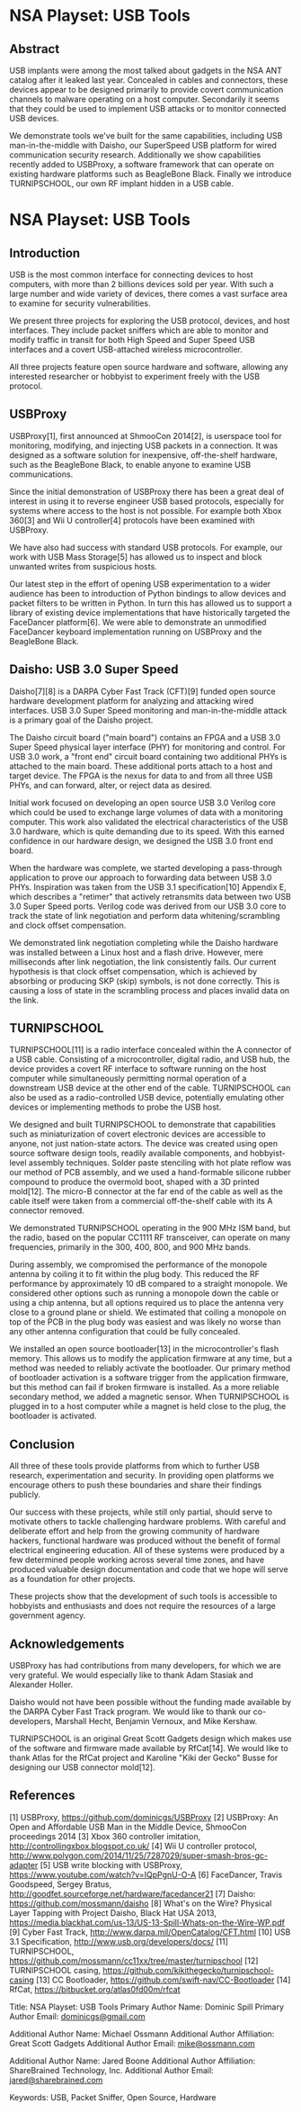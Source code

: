# NSA Playset: USB Tools

## Abstract

USB implants were among the most talked about gadgets in the NSA ANT catalog
after it leaked last year. Concealed in cables and connectors, these devices
appear to be designed primarily to provide covert communication channels to
malware operating on a host computer. Secondarily it seems that they could be
used to implement USB attacks or to monitor connected USB devices.

We demonstrate tools we've built for the same capabilities, including USB
man-in-the-middle with Daisho, our SuperSpeed USB platform for wired
communication security research. Additionally we show capabilities recently
added to USBProxy, a software framework that can operate on existing hardware
platforms such as BeagleBone Black. Finally we introduce TURNIPSCHOOL, our own
RF implant hidden in a USB cable.


# NSA Playset: USB Tools

## Introduction

USB is the most common interface for connecting devices to host computers, with
more than 2 billions devices sold per year. With such a large number and wide
variety of devices, there comes a vast surface area to examine for security
vulnerabilities.

We present three projects for exploring the USB protocol, devices, and host
interfaces. They include packet sniffers which are able to monitor and modify
traffic in transit for both High Speed and Super Speed USB interfaces and a
covert USB-attached wireless microcontroller.

All three projects feature open source hardware and software, allowing any
interested researcher or hobbyist to experiment freely with the USB protocol.


## USBProxy

USBProxy[1], first announced at ShmooCon 2014[2], is userspace tool for
monitoring, modifying, and injecting USB packets in a connection. It was
designed as a software solution for inexpensive, off-the-shelf hardware, such as
the BeagleBone Black, to enable anyone to examine USB communications.

Since the initial demonstration of USBProxy there has been a great deal of
interest in using it to reverse engineer USB based protocols, especially for
systems where access to the host is not possible. For example both Xbox 360[3]
and Wii U controller[4] protocols have been examined with USBProxy.

We have also had success with standard USB protocols. For example, our work with
USB Mass Storage[5] has allowed us to inspect and block unwanted writes from
suspicious hosts.

Our latest step in the effort of opening USB experimentation to a wider audience
has been to introduction of Python bindings to allow devices and packet filters
to be written in Python. In turn this has allowed us to support a library of
existing device implementations that have historically targeted the FaceDancer
platform[6]. We were able to demonstrate an unmodified FaceDancer keyboard
implementation running on USBProxy and the BeagleBone Black.


## Daisho: USB 3.0 Super Speed

Daisho[7][8] is a DARPA Cyber Fast Track (CFT)[9] funded open source hardware
development platform for analyzing and attacking wired interfaces. USB 3.0 Super
Speed monitoring and man-in-the-middle attack is a primary goal of the Daisho
project.

The Daisho circuit board ("main board") contains an FPGA and a USB 3.0 Super
Speed physical layer interface (PHY) for monitoring and control. For USB 3.0
work, a "front end" circuit board containing two additional PHYs is attached to
the main board. These additional ports attach to a host and target device. The
FPGA is the nexus for data to and from all three USB PHYs, and can forward,
alter, or reject data as desired.

Initial work focused on developing an open source USB 3.0 Verilog core which
could be used to exchange large volumes of data with a monitoring computer. This
work also validated the electrical characteristics of the USB 3.0 hardware,
which is quite demanding due to its speed. With this earned confidence in our
hardware design, we designed the USB 3.0 front end board.

When the hardware was complete, we started developing a pass-through application
to prove our approach to forwarding data between USB 3.0 PHYs. Inspiration was
taken from the USB 3.1 specification[10] Appendix E, which describes a "retimer"
that actively retransmits data between two USB 3.0 Super Speed ports. Verilog
code was derived from our USB 3.0 core to track the state of link negotiation
and perform data whitening/scrambling and clock offset compensation.

We demonstrated link negotiation completing while the Daisho hardware was
installed between a Linux host and a flash drive. However, mere milliseconds
after link negotiation, the link consistently fails. Our current hypothesis is
that clock offset compensation, which is achieved by absorbing or producing SKP
(skip) symbols, is not done correctly. This is causing a loss of state in the
scrambling process and places invalid data on the link.


## TURNIPSCHOOL

TURNIPSCHOOL[11] is a radio interface concealed within the A connector of a USB
cable. Consisting of a microcontroller, digital radio, and USB hub, the device
provides a covert RF interface to software running on the host computer while
simultaneously permitting normal operation of a downstream USB device at the
other end of the cable. TURNIPSCHOOL can also be used as a radio-controlled USB
device, potentially emulating other devices or implementing methods to probe the
USB host.

We designed and built TURNIPSCHOOL to demonstrate that capabilities such as
miniaturization of covert electronic devices are accessible to anyone, not just
nation-state actors. The device was created using open source software design
tools, readily available components, and hobbyist-level assembly techniques.
Solder paste stenciling with hot plate reflow was our method of PCB assembly,
and we used a hand-formable silicone rubber compound to produce the overmold
boot, shaped with a 3D printed mold[12]. The micro-B connector at the far end of
the cable as well as the cable itself were taken from a commercial off-the-shelf
cable with its A connector removed.

We demonstrated TURNIPSCHOOL operating in the 900 MHz ISM band, but the radio,
based on the popular CC1111 RF transceiver, can operate on many frequencies,
primarily in the 300, 400, 800, and 900 MHz bands.

During assembly, we compromised the performance of the monopole antenna by
coiling it to fit within the plug body. This reduced the RF performance by
approximately 10 dB compared to a straight monopole. We considered other options
such as running a monopole down the cable or using a chip antenna, but all
options required us to place the antenna very close to a ground plane or shield.
We estimated that coiling a monopole on top of the PCB in the plug body was
easiest and was likely no worse than any other antenna configuration that could
be fully concealed.

We installed an open source bootloader[13] in the microcontroller's flash
memory. This allows us to modify the application firmware at any time, but a
method was needed to reliably activate the bootloader. Our primary method of
bootloader activation is a software trigger from the application firmware, but
this method can fail if broken firmware is installed. As a more reliable
secondary method, we added a magnetic sensor. When TURNIPSCHOOL is plugged in to
a host computer while a magnet is held close to the plug, the bootloader is
activated.


## Conclusion

All three of these tools provide platforms from which to further USB research,
experimentation and security. In providing open platforms we encourage others to
push these boundaries and share their findings publicly.

Our success with these projects, while still only partial, should serve to
motivate others to tackle challenging hardware problems. With careful and
deliberate effort and help from the growing community of hardware hackers,
functional hardware was produced without the benefit of formal electrical
engineering education. All of these systems were produced by a few determined
people working across several time zones, and have produced valuable design
documentation and code that we hope will serve as a foundation for other
projects.

These projects show that the development of such tools is accessible to
hobbyists and enthusiasts and does not require the resources of a large
government agency.


## Acknowledgements

USBProxy has had contributions from many developers, for which we are very
grateful. We would especially like to thank Adam Stasiak and Alexander Holler.

Daisho would not have been possible without the funding made available by the
DARPA Cyber Fast Track program. We would like to thank our co-developers,
Marshall Hecht, Benjamin Vernoux, and Mike Kershaw.

TURNIPSCHOOL is an original Great Scott Gadgets design which makes use of the
software and firmware made available by RfCat[14]. We would like to thank Atlas
for the RfCat project and Karoline "Kiki der Gecko" Busse for designing our USB
connector mold[12].


## References

[1] USBProxy, https://github.com/dominicgs/USBProxy
[2] USBProxy: An Open and Affordable USB Man in the Middle Device, ShmooCon proceedings 2014
[3] Xbox 360 controller imitation, http://controllingxbox.blogspot.co.uk/
[4] Wii U controller protocol, http://www.polygon.com/2014/11/25/7287029/super-smash-bros-gc-adapter
[5] USB write blocking with USBProxy, https://www.youtube.com/watch?v=IQpPgnU-O-A
[6] FaceDancer, Travis Goodspeed, Sergey Bratus, http://goodfet.sourceforge.net/hardware/facedancer21
[7] Daisho: https://github.com/mossmann/daisho
[8] What's on the Wire? Physical Layer Tapping with Project Daisho, Black Hat USA 2013, https://media.blackhat.com/us-13/US-13-Spill-Whats-on-the-Wire-WP.pdf
[9] Cyber Fast Track, http://www.darpa.mil/OpenCatalog/CFT.html
[10] USB 3.1 Specification, http://www.usb.org/developers/docs/
[11] TURNIPSCHOOL, https://github.com/mossmann/cc11xx/tree/master/turnipschool
[12] TURNIPSCHOOL casing, https://github.com/kikithegecko/turnipschool-casing
[13] CC Bootloader, https://github.com/swift-nav/CC-Bootloader
[14] RfCat, https://bitbucket.org/atlas0fd00m/rfcat


Title: NSA Playset: USB Tools
Primary Author Name: Dominic Spill
Primary Author Email: dominicgs@gmail.com

Additional Author Name: Michael Ossmann
Additional Author Affiliation: Great Scott Gadgets
Additional Author Email: mike@ossmann.com

Additional Author Name: Jared Boone
Additional Author Affiliation: ShareBrained Technology, Inc.
Additional Author Email: jared@sharebrained.com

Keywords: USB, Packet Sniffer, Open Source, Hardware
